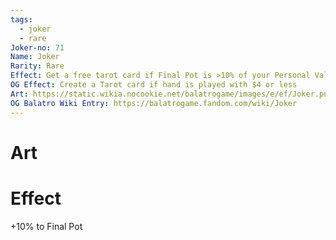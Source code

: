 ```yaml
---
tags:
  - joker
  - rare
Joker-no: 71
Name: Joker
Rarity: Rare
Effect: Get a free tarot card if Final Pot is >10% of your Personal Value
OG Effect: Create a Tarot card if hand is played with $4 or less
Art: https://static.wikia.nocookie.net/balatrogame/images/e/ef/Joker.png/revision/latest?cb=20230925003651
OG Balatro Wiki Entry: https://balatrogame.fandom.com/wiki/Joker
---
```

# Art
# Effect
+10% to Final Pot